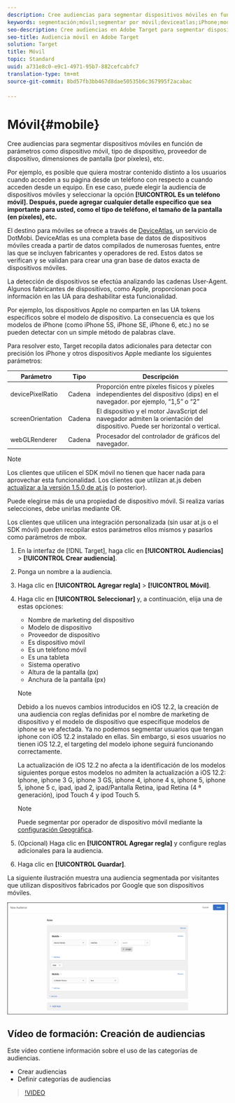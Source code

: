 ```yaml
---
description: Cree audiencias para segmentar dispositivos móviles en función de parámetros como dispositivo móvil, tipo de dispositivo, proveedor de dispositivo, dimensiones de pantalla (por píxeles), etc.
keywords: segmentación;móvil;segmentar por móvil;deviceatlas;iPhone;modelos de iPhone;device atlas;anchuradepantalla;anchura de pantalla;altura de pantalla;tipo de dispositivo;alturadepantalla;teléfono;tablet;modelo de dispositivo
seo-description: Cree audiencias en Adobe Target para segmentar dispositivos móviles en función de parámetros como dispositivo móvil, tipo de dispositivo, proveedor de dispositivo, dimensiones de pantalla (por píxeles), etc.
seo-title: Audiencia móvil en Adobe Target
solution: Target
title: Móvil
topic: Standard
uuid: a731e8c0-e9c1-4971-95b7-882cefcabfc7
translation-type: tm+mt
source-git-commit: 8bd57fb3bb467d8dae50535b6c367995f2acabac

---
```



# Móvil{#mobile}

Cree audiencias para segmentar dispositivos móviles en función de parámetros como dispositivo móvil, tipo de dispositivo, proveedor de dispositivo, dimensiones de pantalla (por píxeles), etc.

Por ejemplo, es posible que quiera mostrar contenido distinto a los usuarios cuando acceden a su página desde un teléfono con respecto a cuando acceden desde un equipo. En ese caso, puede elegir la audiencia de dispositivos móviles y seleccionar la opción **[!UICONTROL Es un teléfono móvil]. Después, puede agregar cualquier detalle específico que sea importante para usted, como el tipo de teléfono, el tamaño de la pantalla (en píxeles), etc.**

El destino para móviles se ofrece a través de [DeviceAtlas](https://deviceatlas.com/device-data/user-agent-tester), un servicio de DotMobi. DeviceAtlas es una completa base de datos de dispositivos móviles creada a partir de datos compilados de numerosas fuentes, entre las que se incluyen fabricantes y operadores de red. Estos datos se verifican y se validan para crear una gran base de datos exacta de dispositivos móviles.

La detección de dispositivos se efectúa analizando las cadenas User-Agent. Algunos fabricantes de dispositivos, como Apple, proporcionan poca información en las UA para deshabilitar esta funcionalidad.

Por ejemplo, los dispositivos Apple no comparten en las UA tokens específicos sobre el modelo de dispositivo. La consecuencia es que los modelos de iPhone (como iPhone 5S, iPhone SE, iPhone 6, etc.) no se pueden detectar con un simple método de palabras clave.

Para resolver esto, Target recopila datos adicionales para detectar con precisión los iPhone y otros dispositivos Apple mediante los siguientes parámetros:

| Parámetro | Tipo | Descripción |
|--- |--- |--- |
| devicePixelRatio | Cadena | Proporción entre píxeles físicos y píxeles independientes del dispositivo (dips) en el navegador.  por ejemplo, “1,5” o “2” |
| screenOrientation | Cadena | El dispositivo y el motor JavaScript del navegador admiten la orientación del dispositivo. Puede ser horizontal o vertical. |
| webGLRenderer | Cadena | Procesador del controlador de gráficos del navegador. |

>[!NOTE]
>
>Los clientes que utilicen el SDK móvil no tienen que hacer nada para aprovechar esta funcionalidad. Los clientes que utilizan at.js deben [actualizar a la versión 1.5.0 de at.js](../../../c-implementing-target/c-implementing-target-for-client-side-web/target-atjs-versions.md#reference_DBB5EDB79EC44E558F9E08D4774A0F7A) (o posterior).

Puede elegirse más de una propiedad de dispositivo móvil. Si realiza varias selecciones, debe unirlas mediante OR.

Los clientes que utilicen una integración personalizada (sin usar at.js o el SDK móvil) pueden recopilar estos parámetros ellos mismos y pasarlos como parámetros de mbox.

1. En la interfaz de [!DNL Target], haga clic en **[!UICONTROL Audiencias]** &gt; **[!UICONTROL Crear audiencia]**.
1. Ponga un nombre a la audiencia.
1. Haga clic en **[!UICONTROL Agregar regla]** &gt; **[!UICONTROL Móvil]**.
1. Haga clic en **[!UICONTROL Seleccionar]** y, a continuación, elija una de estas opciones:

   * Nombre de marketing del dispositivo
   * Modelo de dispositivo
   * Proveedor de dispositivo
   * Es dispositivo móvil
   * Es un teléfono móvil
   * Es una tableta
   * Sistema operativo
   * Altura de la pantalla (px)
   * Anchura de la pantalla (px)
   >[!NOTE]
   >
   >Debido a los nuevos cambios introducidos en iOS 12.2, la creación de una audiencia con reglas definidas por el nombre de marketing de dispositivo y el modelo de dispositivo que especifique modelos de iphone se ve afectada. Ya no podemos segmentar usuarios que tengan iphone con iOS 12.2 instalado en ellas. Sin embargo, si esos usuarios no tienen iOS 12.2, el targeting del modelo iphone seguirá funcionando correctamente.
   >
   >La actualización de iOS 12.2 no afecta a la identificación de los modelos siguientes porque estos modelos no admiten la actualización a iOS 12.2: Iphone, iphone 3 G, iphone 3 GS, iphone 4, iphone 4 s, iphone 5, iphone 5, iphone 5 c, ipad, ipad 2, ipad/Pantalla Retina, ipad Retina (4 ª generación), ipod Touch 4 y ipod Touch 5.

   >[!NOTE]
   >
   >Puede segmentar por operador de dispositivo móvil mediante la [configuración Geográfica](../../../c-target/c-audiences/c-target-rules/geo.md#concept_5B4D99DE685348FB877929EE0F942670).

1. (Opcional) Haga clic en **[!UICONTROL Agregar regla]** y configure reglas adicionales para la audiencia.
1. Haga clic en **[!UICONTROL Guardar]**.

La siguiente ilustración muestra una audiencia segmentada por visitantes que utilizan dispositivos fabricados por Google que son dispositivos móviles.

![Dispositivos móviles de Target](assets/target_mobile.png)

## Vídeo de formación: Creación de audiencias

Este vídeo contiene información sobre el uso de las categorías de audiencias.

* Crear audiencias
* Definir categorías de audiencias

>[!VIDEO](https://video.tv.adobe.com/v/17392?captions=spa)
